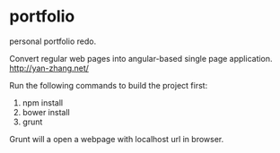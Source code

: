 # portfolio
personal portfolio redo. 

Convert regular web pages into angular-based single page application. http://yan-zhang.net/

Run the following commands to build the project first:
1. npm install
2. bower install
3. grunt

Grunt will a open a webpage with localhost url in browser.
